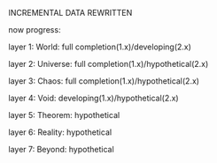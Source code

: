 INCREMENTAL DATA REWRITTEN

now progress:

layer 1: World: full completion(1.x)/developing(2.x)

layer 2: Universe: full completion(1.x)/hypothetical(2.x)

layer 3: Chaos: full completion(1.x)/hypothetical(2.x)

layer 4: Void: developing(1.x)/hypothetical(2.x)

layer 5: Theorem: hypothetical

layer 6: Reality: hypothetical

layer 7: Beyond: hypothetical
